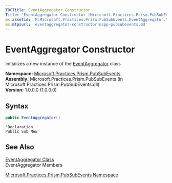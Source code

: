 ```yaml
---
TOCTitle: EventAggregator Constructor
Title: 'EventAggregator Constructor (Microsoft.Practices.Prism.PubSubEvents)'
ms:assetid: 'M:Microsoft.Practices.Prism.PubSubEvents.EventAggregator.\#ctor'
ms:mtpsurl: 'eventaggregator-constructor-mspp-pubsubevents.md'
---
```


# EventAggregator Constructor

Initializes a new instance of the [EventAggregator](/patterns-practices/reference/eventaggregator-class-mspp-pubsubevents) class

**Namespace:** [Microsoft.Practices.Prism.PubSubEvents](/patterns-practices/reference/mspp-pubsubevents-namespace)  
**Assembly:** Microsoft.Practices.Prism.PubSubEvents (in Microsoft.Practices.Prism.PubSubEvents.dll)  
**Version:** 1.0.0.0 (1.0.0.0)

## Syntax
```C#
public EventAggregator()
```
```VB
'Declaration
Public Sub New
```

## See Also

[EventAggregator Class](/patterns-practices/reference/eventaggregator-class-mspp-pubsubevents)  
EventAggregator Members

[Microsoft.Practices.Prism.PubSubEvents Namespace](/patterns-practices/reference/mspp-pubsubevents-namespace)  